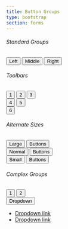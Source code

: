 ```yaml
---
title: Button Groups
type: bootstrap
section: forms
---
```


<h6>Standard Groups</h6>

<div class="btn-group" >
	<button type="button" class="btn btn-default">Left</button>
	<button type="button" class="btn btn-default">Middle</button>
	<button type="button" class="btn btn-default">Right</button>
</div>

<h6>Toolbars</h6>

<div class="btn-toolbar" >
	<div class="btn-group" >
		<button type="button" class="btn btn-default">1</button>
		<button type="button" class="btn btn-default">2</button>
		<button type="button" class="btn btn-default">3</button>
	</div>
	<div class="btn-group" >
		<button type="button" class="btn btn-default">4</button>
		<button type="button" class="btn btn-default">5</button>
	</div>
	<div class="btn-group" >
		<button type="button" class="btn btn-default">6</button>
	</div>
</div>

<h6>Alternate Sizes</h6>

<div class="btn-toolbar" >
	<div class="btn-group" >
		<button type="button" class="btn btn-default btn-lg">Large</button>
		<button type="button" class="btn btn-default btn-lg">Buttons</button>
	</div>
	<div class="btn-group" >
		<button type="button" class="btn btn-default">Normal</button>
		<button type="button" class="btn btn-default">Buttons</button>
	</div>
	<div class="btn-group btn-group-sm" >
		<button type="button" class="btn btn-default btn-sm">Small</button>
		<button type="button" class="btn btn-default btn-sm">Buttons</button>
	</div>
</div>

<h6>Complex Groups</h6>

<div class="btn-group" >
	<button type="button" class="btn btn-default">1</button>
	<button type="button" class="btn btn-default">2</button>
	<div class="btn-group dropdown" >
		<button type="button" class="btn btn-default dropdown-toggle" data-toggle="dropdown" aria-haspopup="true" aria-expanded="false">
			Dropdown
			<span class="caret"></span>
		</button>
		<ul class="dropdown-menu">
			<li><a href="#">Dropdown link</a></li>
			<li><a href="#">Dropdown link</a></li>
		</ul>
	</div>
</div>